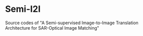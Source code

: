 # Semi-I2I
Source codes of "A Semi-supervised Image-to-Image Translation Architecture for SAR-Optical Image Matching"
